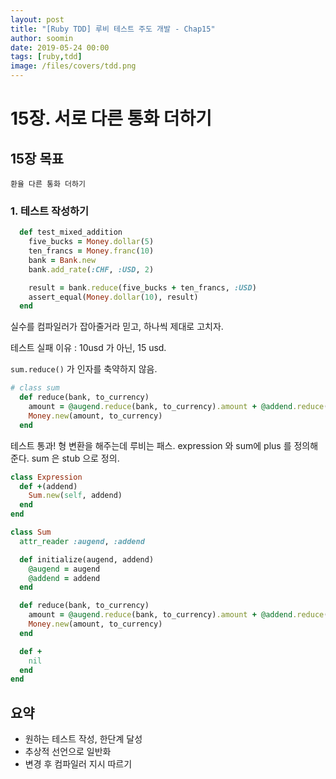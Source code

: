 ```yaml
---
layout: post
title: "[Ruby TDD] 루비 테스트 주도 개발 - Chap15"
author: soomin
date: 2019-05-24 00:00
tags: [ruby,tdd]
image: /files/covers/tdd.png
---
```



# 15장. 서로 다른 통화 더하기

## 15장 목표

    환율 다른 통화 더하기 

### 1. 테스트 작성하기

```ruby
  def test_mixed_addition
    five_bucks = Money.dollar(5)
    ten_francs = Money.franc(10)
    bank = Bank.new
    bank.add_rate(:CHF, :USD, 2)

    result = bank.reduce(five_bucks + ten_francs, :USD)
    assert_equal(Money.dollar(10), result)
  end
```

실수를 컴파일러가 잡아줄거라 믿고, 하나씩 제대로 고치자. 

테스트 실패 이유  : 10usd 가 아닌, 15 usd. 

`sum.reduce()` 가 인자를 축약하지 않음.

```ruby
# class sum
  def reduce(bank, to_currency)
    amount = @augend.reduce(bank, to_currency).amount + @addend.reduce(bank, to_currency).amount
    Money.new(amount, to_currency)
  end
```

테스트 통과! 형 변환을 해주는데 루비는 패스. expression 와 sum에 plus 를 정의해준다. 
sum 은 stub 으로 정의.

```ruby
class Expression
  def +(addend)
    Sum.new(self, addend)
  end
end

class Sum
  attr_reader :augend, :addend

  def initialize(augend, addend)
    @augend = augend
    @addend = addend
  end

  def reduce(bank, to_currency)
    amount = @augend.reduce(bank, to_currency).amount + @addend.reduce(bank, to_currency).amount
    Money.new(amount, to_currency)
  end

  def +
    nil
  end
end
```

## 요약

- 원하는 테스트 작성, 한단계 달성
- 추상적 선언으로 일반화
- 변경 후 컴파일러 지시 따르기 